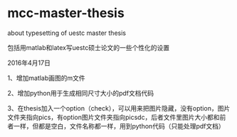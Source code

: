 # mcc-master-thesis
about typesetting of uestc master thesis

包括用matlab和latex写uestc硕士论文的一些个性化的设置

2016年4月17日

1、增加matlab画图的m文件

2、增加python用于生成相同尺寸大小的pdf文档代码

3、在thesis加入一个option（check），可以用来把图片隐藏，没有option，图片文件夹指向pics，有option图片文件夹指向picsdc，后者文件里图片大小都和前者一样，但都是空白，文件名称都一样，用到python代码（只能处理pdf文档）
